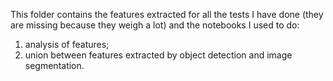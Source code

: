 This folder contains the features extracted for all the tests I have done (they are missing because they weigh a lot) and the notebooks I used to do:
1. analysis of features; 
2. union between features extracted by object detection and image segmentation.
